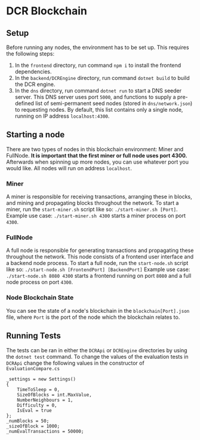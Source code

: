 # DCR Blockchain
## Setup
Before running any nodes, the environment has to be set up. This requires the following steps:
1. In the `frontend` directory, run command `npm i` to install the frontend dependencies.
2. In the `backend/DCREngine` directory, run command `dotnet build` to build the DCR engine.
3. In the `dns` directory, run command `dotnet run` to start a DNS seeder server. This DNS server uses port `5000`, and functions to supply a pre-defined list of semi-permanent seed nodes (stored in `dns/network.json`) to requesting nodes. By default, this list contains only a single node, running on IP address `localhost:4300`.

## Starting a node
There are two types of nodes in this blockchain environment: Miner and FullNode. **It is important that the first miner or full node uses port 4300.** Afterwards when spinning up more nodes, you can use whatever port you would like. All nodes will run on address `localhost`.

### Miner
A miner is responsible for receiving transactions, arranging these in blocks, and mining and propagating blocks throughout the network.
To start a miner, run the `start-miner.sh` script like so: `./start-miner.sh [Port]`.
Example use case: `./start-miner.sh 4300` starts a miner process on port `4300`.

### FullNode
A full node is responsible for generating transactions and propagating these throughout the network. This node consists of a frontend user interface and a backend node process.
To start a full node, run the `start-node.sh` script like so: `./start-node.sh [FrontendPort] [BackendPort]`
Example use case: `./start-node.sh 8080 4300` starts a frontend running on port `8080` and a full node process on port `4300`.

### Node Blockchain State
You can see the state of a node's blockchain in the `blockchain[Port].json` file, where `Port` is the port of the node which the blockchain relates to.

## Running Tests
The tests can be ran in either the `DCRApi` or `DCREngine` directories by using the `dotnet test` command. 
To change the values of the evaluation tests in `DCRApi` change the following values in the constructor of `EvaluationCompare.cs`
````
_settings = new Settings()
{
    TimeToSleep = 0,
    SizeOfBlocks = int.MaxValue,
    NumberNeighbours = 1,
    Difficulty = 0,
    IsEval = true
};
_numBlocks = 50;
_sizeOfBlock = 1000;
_numEvalTransactions = 50000;
````
